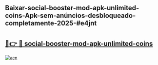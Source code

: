 ## Baixar-social-booster-mod-apk-unlimited-coins-Apk-sem-anúncios-desbloqueado-completamente-2025-#e4jnt

# <h2><a href="https://ainizakaria.my?title=social-booster-mod-apk-unlimited-coins&ref=22M">🔗👉 🔴 social-booster-mod-apk-unlimited-coins</a></h2>

[![acn](https://github.com/user-attachments/assets/0f9c940e-d8b0-45ae-aac7-cd30a18b3e1c)](https://ainizakaria.my?title=social-booster-mod-apk-unlimited-coins&ref=22M)

